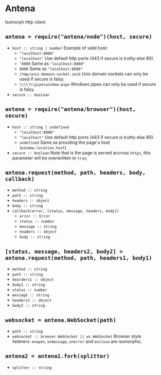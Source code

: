 # Antena

Isomorph http client.

## `antena = require("antena/node")(host, secure)`

* `host :: string | number`
  Example of valid host:
  * `"localhost:8080"`
  * `"localhost"`
    Use default http ports (443 if secure is truthy else 80).
  * `"8080`
    Same as `"localhost:8080"`
  * `8080`
    Same as `"localhost:8080"`
  * `/tmp/unix-domain-socket.sock`
    Unix domain sockets can only be used if secure is falsy.
  * `\\\\?\\pipe\window-pipe`
    Windows pipes can only be used if secure is falsy.
* `secure :: boolean` 

## `antena = require("antena/browser")(host, secure)`

* `host :: string | undefined`
  * `"localhost:8080"`
  * `"localhost"`
    Use default http ports (443 if secure is truthy else 80).
  * `undefined`
    Same as providing the page's host (`window.location.host`).
* `secure :: boolean`
  Note that is the page is served accross `https`, this parameter will be overwritten to `true`;

## `antena.request(method, path, headers, body, callback)`

* `method :: string`
* `path :: string`
* `headers :: object`
* `body :: string`
* `callback(error, [status, message, headers, body])`
  * `error :: Error`
  * `status :: number`
  * `message :: string`
  * `headers :: object`
  * `body :: string`

## `[status, message, headers2, body2] = antena.request(method, path, headers1, body1)`

* `method :: string`
* `path :: string`
* `hearders1 :: object`
* `body1 :: string`
* `status :: number`
* `message :: string`
* `headers2 :: object`
* `body2 :: string`

## `websocket = antena.WebSocket(path)`

* `path :: string`
* `websocket :: browser.WebSocket || ws.WebSocket`
  Browser style listeners: `onopen`, `onmessage`, `onerror` and `onclose` are isomorphic.

## `antena2 = antena1.fork(splitter)`

* `splitter :: string`
